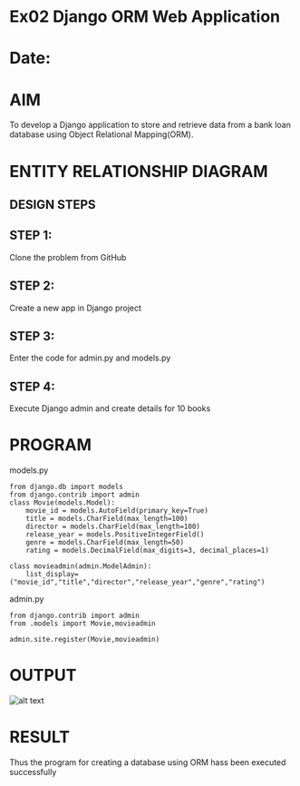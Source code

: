 # Ex02 Django ORM Web Application
# Date:
# AIM
To develop a Django application to store and retrieve data from a bank loan database using Object Relational Mapping(ORM).

# ENTITY RELATIONSHIP DIAGRAM
## DESIGN STEPS
## STEP 1:
Clone the problem from GitHub

## STEP 2:
Create a new app in Django project

## STEP 3:
Enter the code for admin.py and models.py

## STEP 4:
Execute Django admin and create details for 10 books

# PROGRAM

models.py
```
from django.db import models
from django.contrib import admin
class Movie(models.Model):
    movie_id = models.AutoField(primary_key=True)
    title = models.CharField(max_length=100)
    director = models.CharField(max_length=100)
    release_year = models.PositiveIntegerField()
    genre = models.CharField(max_length=50)
    rating = models.DecimalField(max_digits=3, decimal_places=1)

class movieadmin(admin.ModelAdmin):
    list_display=("movie_id","title","director","release_year","genre","rating")

```

admin.py
```
from django.contrib import admin
from .models import Movie,movieadmin

admin.site.register(Movie,movieadmin)
```

# OUTPUT


![alt text](<Screenshot 2025-04-22 224501.png>)


# RESULT
Thus the program for creating a database using ORM hass been executed successfully

